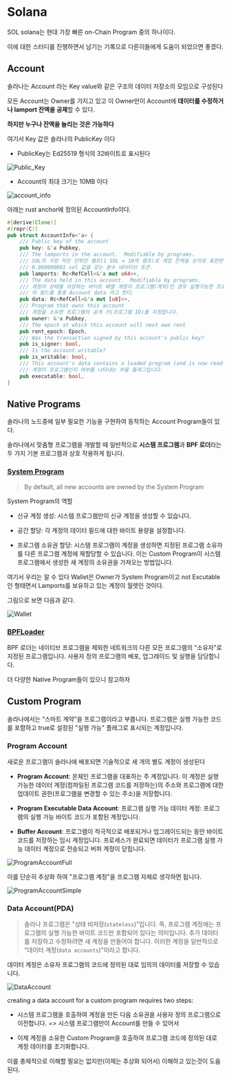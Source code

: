 # Solana

SOL solana는 현대 가장 빠른 on-Chain Program 중의 하나이다.

이에 대한 스터디를 진행하면서 남기는 기록으로 다른이들에게 도움이 되었으면 좋겠다.

## Account

솔라나는 Account 라는 Key value와 같은 구조의 데이터 저장소의 모임으로 구성된다

모든 Account는 Owner를 가지고 있고 이 Owner만이 Account에 **데이터를 수정하거나 lamport 잔액을 공제**할 수 있다.

**하지만 누구나 잔액을 늘리는 것은 가능하다**

여기서 Key 값은 솔라나의 PublicKey 이다

- PublicKey는 Ed25519 형식의 32바이트로 표시된다

![Public_Key](./src/publickey.png)

- Account의 최대 크기는 10MB 이다

![account_info](./src/accountinfo.png)

아래는 rust anchor에 정의된 AccountInfo이다.

```rust
#[derive(Clone)]
#[repr(C)]
pub struct AccountInfo<'a> {
    /// Public key of the account
    pub key: &'a Pubkey,
    /// The lamports in the account.  Modifiable by programs.
    /// SOL의 가장 작은 단위인 램프(1 SOL = 10억 램프)로 계정 잔액을 숫자로 표현한 것입니다.
    /// 0.000000001 sol 값을 갖는 분수 네이티브 토큰.
    pub lamports: Rc<RefCell<&'a mut u64>>,
    /// The data held in this account.  Modifiable by programs.
    /// 계정의 상태를 저장하는 바이트 배열 계정이 프로그램(계약)인 경우 실행가능한 프로그랜 코드를 저장한다.
    /// 이 필드를 종종 Account data 라고 한다.
    pub data: Rc<RefCell<&'a mut [u8]>>,
    /// Program that owns this account
    /// 계정을 소유한 프로그램의 공개 키(프로그램 ID)를 지정합니다.
    pub owner: &'a Pubkey,
    /// The epoch at which this account will next owe rent
    pub rent_epoch: Epoch,
    /// Was the transaction signed by this account's public key?
    pub is_signer: bool,
    /// Is the account writable?
    pub is_writable: bool,
    /// This account's data contains a loaded program (and is now read-only)
    /// 계정이 프로그램인지 여부를 나타내는 부울 플래그입니다.
    pub executable: bool,
}
```

## Native Programs

솔라나의 노드중에 일부 필요한 기능을 구현하여 동작하는 Account Program들이 있다.

솔라나에서 맞춤형 프로그램을 개발할 때 일반적으로 **시스템 프로그램**과 **BPF 로더**라는 두 가지 기본 프로그램과 상호 작용하게 됩니다.

### [System Program](https://solana.com/ko/docs/core/accounts#system-program)

> By default, all new accounts are owned by the System Program

System Program의 역할

- 신규 계정 생성: 시스템 프로그램만이 신규 계정을 생성할 수 있습니다.

- 공간 할당: 각 계정의 데이터 필드에 대한 바이트 용량을 설정합니다.

- 프로그램 소유권 할당: 시스템 프로그램이 계정을 생성하면 지정된 프로그램 소유자를 다른 프로그램 계정에 재할당할 수 있습니다. 이는 Custom Program이 시스템 프로그램에서 생성한 새 계정의 소유권을 가져오는 방법입니다.

여기서 우리는 알 수 있다 Wallet은 Owner가 System Program이고 not Excutable인 형태면서 Lamports를 보유하고 있는 계정이 월렛인 것이다.

그림으로 보면 다음과 같다.

![Wallet](./src/wallet.png)

### [BPFLoader](https://solana.com/ko/docs/core/accounts#bpfloader-program)

BPF 로더는 네이티브 프로그램을 제외한 네트워크의 다른 모든 프로그램의 "소유자"로 지정된 프로그램입니다. 사용자 정의 프로그램의 배포, 업그레이드 및 실행을 담당합니다.

더 다양한 Native Program들이 있으니 참고하자

## Custom Program

솔라나에서는 “스마트 계약”을 프로그램이라고 부릅니다. 프로그램은 실행 가능한 코드를 포함하고 true로 설정된 "실행 가능" 플래그로 표시되는 계정입니다.

### Program Account

새로운 프로그램이 솔라나에 배포되면 기술적으로 세 개의 별도 계정이 생성된다

- **Program Account**: 온체인 프로그램을 대표하는 주 계정입니다. 이 계정은 실행 가능한 데이터 계정(컴파일된 프로그램 코드를 저장하는)의 주소와 프로그램에 대한 업데이트 권한(프로그램을 변경할 수 있는 주소)을 저장합니다.

- **Program Executable Data Account**: 프로그램 실행 가능 데이터 계정: 프로그램의 실행 가능 바이트 코드가 포함된 계정입니다.

- **Buffer Account**: 프로그램이 적극적으로 배포되거나 업그레이드되는 동안 바이트 코드를 저장하는 임시 계정입니다. 프로세스가 완료되면 데이터가 프로그램 실행 가능 데이터 계정으로 전송되고 버퍼 계정이 닫힙니다.

![ProgramAccountFull](./src/programaccount.png)

이를 단순히 추상화 하여 "프로그램 계정"을 프로그램 자체로 생각하면 됩니다.

![ProgramAccountSimple](./src/simpleprogramaccount.png)

### Data Account(PDA)

> 솔라나 프로그램은 "상태 비저장(`stateless`)"입니다. 즉, 프로그램 계정에는 프로그램의 실행 가능한 바이트 코드만 포함되어 있다는 의미입니다. 추가 데이터를 저장하고 수정하려면 새 계정을 만들어야 합니다. 이러한 계정을 일반적으로 "데이터 계정(`data accounts`)"이라고 합니다.

데이터 계정은 소유자 프로그램의 코드에 정의된 대로 임의의 데이터를 저장할 수 있습니다.

![DataAccount](./src/dataaccount.png)

creating a data account for a custom program requires two steps:

- 시스템 프로그램을 호출하여 계정을 만든 다음 소유권을 사용자 정의 프로그램으로 이전합니다. => 시스템 프로그램만이 Account를 만들 수 있어서

- 이제 계정을 소유한 Custom Program을 호출하여 프로그램 코드에 정의된 대로 계정 데이터를 초기화합니다.

이를 총체적으로 이해할 필요는 없지만(이제는 추상화 되어서) 이해하고 있는것이 도움된다.
